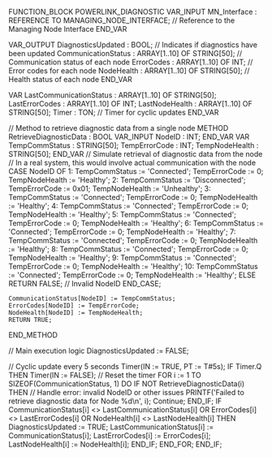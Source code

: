 FUNCTION_BLOCK POWERLINK_DIAGNOSTIC
VAR_INPUT
    MN_Interface : REFERENCE TO MANAGING_NODE_INTERFACE; // Reference to the Managing Node Interface
END_VAR

VAR_OUTPUT
    DiagnosticsUpdated : BOOL; // Indicates if diagnostics have been updated
    CommunicationStatus : ARRAY[1..10] OF STRING[50]; // Communication status of each node
    ErrorCodes : ARRAY[1..10] OF INT; // Error codes for each node
    NodeHealth : ARRAY[1..10] OF STRING[50]; // Health status of each node
END_VAR

VAR
    LastCommunicationStatus : ARRAY[1..10] OF STRING[50];
    LastErrorCodes : ARRAY[1..10] OF INT;
    LastNodeHealth : ARRAY[1..10] OF STRING[50];
    Timer : TON; // Timer for cyclic updates
END_VAR

// Method to retrieve diagnostic data from a single node
METHOD RetrieveDiagnosticData : BOOL
VAR_INPUT
    NodeID : INT;
END_VAR
VAR
    TempCommStatus : STRING[50];
    TempErrorCode : INT;
    TempNodeHealth : STRING[50];
END_VAR
    // Simulate retrieval of diagnostic data from the node
    // In a real system, this would involve actual communication with the node
    CASE NodeID OF
        1:
            TempCommStatus := 'Connected';
            TempErrorCode := 0;
            TempNodeHealth := 'Healthy';
        2:
            TempCommStatus := 'Disconnected';
            TempErrorCode := 0x01;
            TempNodeHealth := 'Unhealthy';
        3:
            TempCommStatus := 'Connected';
            TempErrorCode := 0;
            TempNodeHealth := 'Healthy';
        4:
            TempCommStatus := 'Connected';
            TempErrorCode := 0;
            TempNodeHealth := 'Healthy';
        5:
            TempCommStatus := 'Connected';
            TempErrorCode := 0;
            TempNodeHealth := 'Healthy';
        6:
            TempCommStatus := 'Connected';
            TempErrorCode := 0;
            TempNodeHealth := 'Healthy';
        7:
            TempCommStatus := 'Connected';
            TempErrorCode := 0;
            TempNodeHealth := 'Healthy';
        8:
            TempCommStatus := 'Connected';
            TempErrorCode := 0;
            TempNodeHealth := 'Healthy';
        9:
            TempCommStatus := 'Connected';
            TempErrorCode := 0;
            TempNodeHealth := 'Healthy';
        10:
            TempCommStatus := 'Connected';
            TempErrorCode := 0;
            TempNodeHealth := 'Healthy';
        ELSE
            RETURN FALSE; // Invalid NodeID
    END_CASE;

    CommunicationStatus[NodeID] := TempCommStatus;
    ErrorCodes[NodeID] := TempErrorCode;
    NodeHealth[NodeID] := TempNodeHealth;
    RETURN TRUE;
END_METHOD

// Main execution logic
DiagnosticsUpdated := FALSE;

// Cyclic update every 5 seconds
Timer(IN := TRUE, PT := T#5s);
IF Timer.Q THEN
    Timer(IN := FALSE); // Reset the timer
    FOR i := 1 TO SIZEOF(CommunicationStatus, 1) DO
        IF NOT RetrieveDiagnosticData(i) THEN
            // Handle error: invalid NodeID or other issues
            PRINTF('Failed to retrieve diagnostic data for Node %d\n', i);
            Continue;
        END_IF;
        IF CommunicationStatus[i] <> LastCommunicationStatus[i] OR
           ErrorCodes[i] <> LastErrorCodes[i] OR
           NodeHealth[i] <> LastNodeHealth[i] THEN
            DiagnosticsUpdated := TRUE;
            LastCommunicationStatus[i] := CommunicationStatus[i];
            LastErrorCodes[i] := ErrorCodes[i];
            LastNodeHealth[i] := NodeHealth[i];
        END_IF;
    END_FOR;
END_IF;



